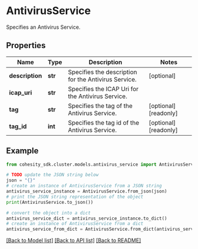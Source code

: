 # AntivirusService

Specifies an Antivirus Service.

## Properties

Name | Type | Description | Notes
------------ | ------------- | ------------- | -------------
**description** | **str** | Specifies the description for the Antivirus Service. | [optional] 
**icap_uri** | **str** | Specifies the ICAP Uri for the Antivirus Service. | 
**tag** | **str** | Specifies the tag of the Antivirus Service. | [optional] [readonly] 
**tag_id** | **int** | Specifies the tag id of the Antivirus Service. | [optional] [readonly] 

## Example

```python
from cohesity_sdk.cluster.models.antivirus_service import AntivirusService

# TODO update the JSON string below
json = "{}"
# create an instance of AntivirusService from a JSON string
antivirus_service_instance = AntivirusService.from_json(json)
# print the JSON string representation of the object
print(AntivirusService.to_json())

# convert the object into a dict
antivirus_service_dict = antivirus_service_instance.to_dict()
# create an instance of AntivirusService from a dict
antivirus_service_from_dict = AntivirusService.from_dict(antivirus_service_dict)
```
[[Back to Model list]](../README.md#documentation-for-models) [[Back to API list]](../README.md#documentation-for-api-endpoints) [[Back to README]](../README.md)


